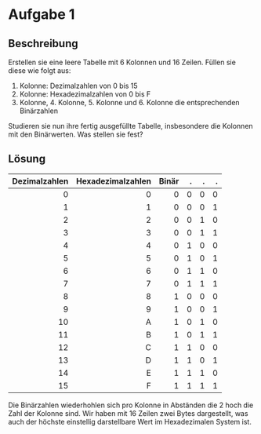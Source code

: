 # Aufgabe 1

## Beschreibung

Erstellen sie eine leere Tabelle mit 6 Kolonnen und 16 Zeilen. Füllen sie diese wie
folgt aus:

1. Kolonne: Dezimalzahlen von 0 bis 15
2. Kolonne: Hexadezimalzahlen von 0 bis F
3. Kolonne, 4. Kolonne, 5. Kolonne und 6. Kolonne die entsprechenden Binärzahlen

Studieren sie nun ihre fertig ausgefüllte Tabelle, insbesondere die Kolonnen mit den
Binärwerten. Was stellen sie fest?

## Lösung

| Dezimalzahlen | Hexadezimalzahlen | Binär | . | . | . |
|--------------:|------------------:|------:|--:|--:|--:|
|             0 |                 0 |     0 | 0 | 0 | 0 |
|             1 |                 1 |     0 | 0 | 0 | 1 |
|             2 |                 2 |     0 | 0 | 1 | 0 |
|             3 |                 3 |     0 | 0 | 1 | 1 |
|             4 |                 4 |     0 | 1 | 0 | 0 |
|             5 |                 5 |     0 | 1 | 0 | 1 |
|             6 |                 6 |     0 | 1 | 1 | 0 |
|             7 |                 7 |     0 | 1 | 1 | 1 |
|             8 |                 8 |     1 | 0 | 0 | 0 |
|             9 |                 9 |     1 | 0 | 0 | 1 |
|            10 |                 A |     1 | 0 | 1 | 0 |
|            11 |                 B |     1 | 0 | 1 | 1 |
|            12 |                 C |     1 | 1 | 0 | 0 |
|            13 |                 D |     1 | 1 | 0 | 1 |
|            14 |                 E |     1 | 1 | 1 | 0 |
|            15 |                 F |     1 | 1 | 1 | 1 |

Die Binärzahlen wiederhohlen sich pro Kolonne in Abständen die 2 hoch die Zahl
der Kolonne sind. Wir haben mit 16 Zeilen zwei Bytes dargestellt, was auch der
höchste einstellig darstellbare Wert im Hexadezimalen System ist. 

